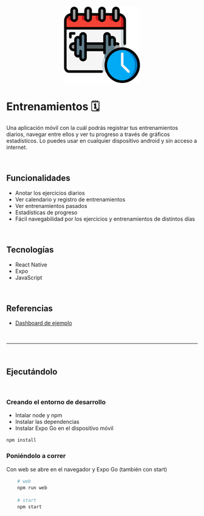 <p align="center">
    <img src="./assets/icon.png" width="200"/>
</p>

# Entrenamientos 🗓️
Una aplicación móvil con la cuál podrás registrar tus entrenamientos diarios, navegar entre ellos y ver tu progreso a través de gráficos estadísticos. Lo puedes usar en cualquier dispositivo android y sin acceso a internet.

<br>

## Funcionalidades
* Anotar los ejercicios diarios
* Ver calendario y registro de entrenamientos
* Ver entrenamientos pasados
* Estadísticas de progreso
* Fácil navegabilidad por los ejercicios y entrenamientos de distintos días

<br>

## Tecnologías
* React Native
* Expo
* JavaScript

<br>

## Referencias
* [Dashboard de ejemplo](https://dribbble.com/shots/18491438-Fitness-Tracking-App)

<br>
<hr>
<br>

## Ejecutándolo

<br>

### Creando el entorno de desarrollo
* Intalar node y npm
* Instalar las dependencias
* Instalar Expo Go en el dispositivo móvil
```bash
npm install
```

### Poniéndolo a correr
Con web se abre en el navegador y Expo Go (también con start)
```bash
    # web
    npm run web

    # start
    npm start
```